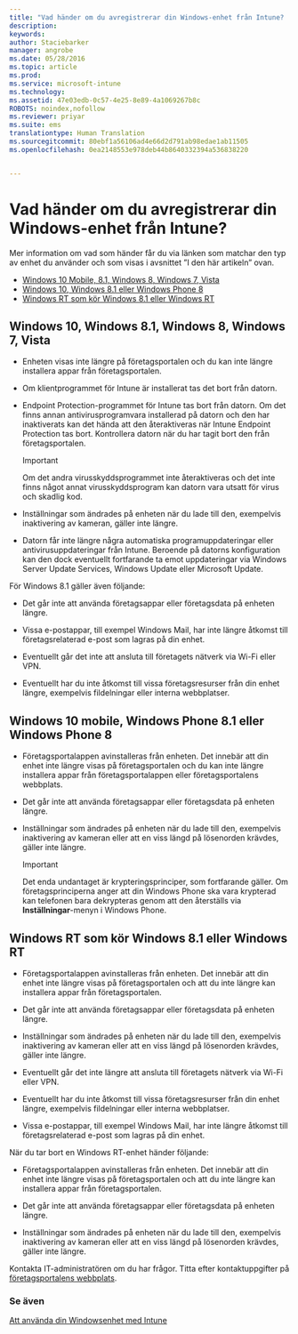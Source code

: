 ```yaml
---
title: "Vad händer om du avregistrerar din Windows-enhet från Intune? | Microsoft Intune"
description: 
keywords: 
author: Staciebarker
manager: angrobe
ms.date: 05/28/2016
ms.topic: article
ms.prod: 
ms.service: microsoft-intune
ms.technology: 
ms.assetid: 47e03edb-0c57-4e25-8e89-4a1069267b8c
ROBOTS: noindex,nofollow
ms.reviewer: priyar
ms.suite: ems
translationtype: Human Translation
ms.sourcegitcommit: 80ebf1a56106ad4e66d2d791ab98edae1ab11505
ms.openlocfilehash: 0ea2148553e978deb44b8640332394a536838220


---
```



# Vad händer om du avregistrerar din Windows-enhet från Intune?

Mer information om vad som händer får du via länken som matchar den typ av enhet du använder och som visas i avsnittet ”I den här artikeln” ovan.

- [Windows 10 Mobile, 8.1, Windows 8, Windows 7, Vista](#windows-10-mobile--8-1,-windows-8,-windows-7,-vista)
- [Windows 10, Windows 8.1 eller Windows Phone 8](#windows-10--windows-8-1-or-windows-phone-8)
- [Windows RT som kör Windows 8.1 eller Windows RT](#windows-rt-running-windows-8-1-or-windows-rt)


## Windows 10, Windows 8.1, Windows 8, Windows 7, Vista

-   Enheten visas inte längre på företagsportalen och du kan inte längre installera appar från företagsportalen.

-   Om klientprogrammet för Intune är installerat tas det bort från datorn.

-   Endpoint Protection-programmet för Intune tas bort från datorn. Om det finns annan antivirusprogramvara installerad på datorn och den har inaktiverats kan det hända att den återaktiveras när Intune Endpoint Protection tas bort. Kontrollera datorn när du har tagit bort den från företagsportalen.

    > [!IMPORTANT]
    > Om det andra virusskyddsprogrammet inte återaktiveras och det inte finns något annat virusskyddsprogram kan datorn vara utsatt för virus och skadlig kod.

-   Inställningar som ändrades på enheten när du lade till den, exempelvis inaktivering av kameran, gäller inte längre.

-   Datorn får inte längre några automatiska programuppdateringar eller antivirusuppdateringar från Intune. Beroende på datorns konfiguration kan den dock eventuellt fortfarande ta emot uppdateringar via Windows Server Update Services, Windows Update eller Microsoft Update.

För Windows 8.1 gäller även följande:

-   Det går inte att använda företagsappar eller företagsdata på enheten längre.

-   Vissa e-postappar, till exempel Windows Mail, har inte längre åtkomst till företagsrelaterad e-post som lagras på din enhet.

-   Eventuellt går det inte att ansluta till företagets nätverk via Wi-Fi eller VPN.

-   Eventuellt har du inte åtkomst till vissa företagsresurser från din enhet längre, exempelvis fildelningar eller interna webbplatser.

## Windows 10 mobile, Windows Phone 8.1 eller Windows Phone 8

-   Företagsportalappen avinstalleras från enheten. Det innebär att din enhet inte längre visas på företagsportalen och du kan inte längre installera appar från företagsportalappen eller företagsportalens webbplats.

-   Det går inte att använda företagsappar eller företagsdata på enheten längre.

-   Inställningar som ändrades på enheten när du lade till den, exempelvis inaktivering av kameran eller att en viss längd på lösenorden krävdes, gäller inte längre.

    > [!IMPORTANT]
    > Det enda undantaget är krypteringsprinciper, som fortfarande gäller. Om företagsprinciperna anger att din Windows Phone ska vara krypterad kan telefonen bara dekrypteras genom att den återställs via **Inställningar**-menyn i Windows Phone.

## Windows RT som kör Windows 8.1 eller Windows RT

-   Företagsportalappen avinstalleras från enheten. Det innebär att din enhet inte längre visas på företagsportalen och att du inte längre kan installera appar från företagsportalen.

-   Det går inte att använda företagsappar eller företagsdata på enheten längre.

-   Inställningar som ändrades på enheten när du lade till den, exempelvis inaktivering av kameran eller att en viss längd på lösenorden krävdes, gäller inte längre.

-   Eventuellt går det inte längre att ansluta till företagets nätverk via Wi-Fi eller VPN.

-   Eventuellt har du inte åtkomst till vissa företagsresurser från din enhet längre, exempelvis fildelningar eller interna webbplatser.

-   Vissa e-postappar, till exempel Windows Mail, har inte längre åtkomst till företagsrelaterad e-post som lagras på din enhet.

När du tar bort en Windows RT-enhet händer följande:

-   Företagsportalappen avinstalleras från enheten. Det innebär att din enhet inte längre visas på företagsportalen och att du inte längre kan installera appar från företagsportalen.

-   Det går inte att använda företagsappar eller företagsdata på enheten längre.

-   Inställningar som ändrades på enheten när du lade till den, exempelvis inaktivering av kameran eller att en viss längd på lösenorden krävdes, gäller inte längre.

Kontakta IT-administratören om du har frågor. Titta efter kontaktuppgifter på [företagsportalens webbplats](http://portal.manage.microsoft.com).

### Se även
[Att använda din Windowsenhet med Intune](using-your-windows-device-with-intune.md)



<!--HONumber=Aug16_HO1-->


